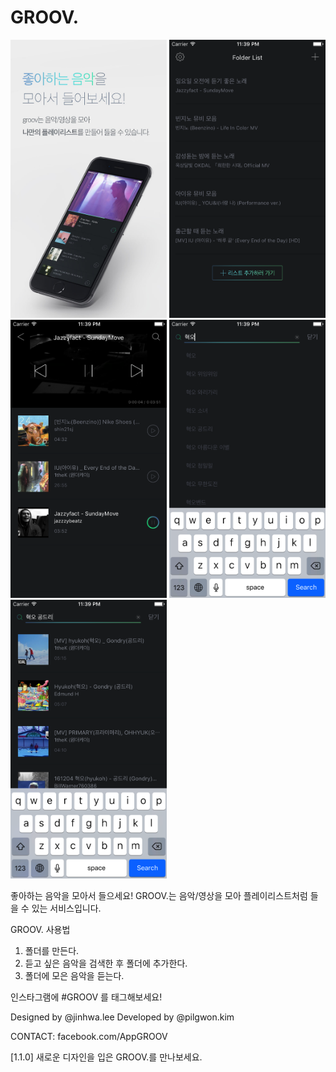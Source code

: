 # GROOV.

<img src="./imgs/img1.jpg" width="250"> <img src="./imgs/img2.png" width="250"> <img src="./imgs/img3.png" width="250"> <img src="./imgs/img4.png" width="250"> <img src="./imgs/img5.png" width="250">

좋아하는 음악을 모아서 들으세요!
GROOV.는 음악/영상을 모아 플레이리스트처럼 들을 수 있는 서비스입니다.

GROOV. 사용법
1. 폴더를 만든다.
2. 듣고 싶은 음악을 검색한 후 폴더에 추가한다.
3. 폴더에 모은 음악을 듣는다.

인스타그램에  #GROOV 를 태그해보세요!

Designed by @jinhwa.lee
Developed by @pilgwon.kim

CONTACT: facebook.com/AppGROOV


[1.1.0]
새로운 디자인을 입은 GROOV.를 만나보세요.

